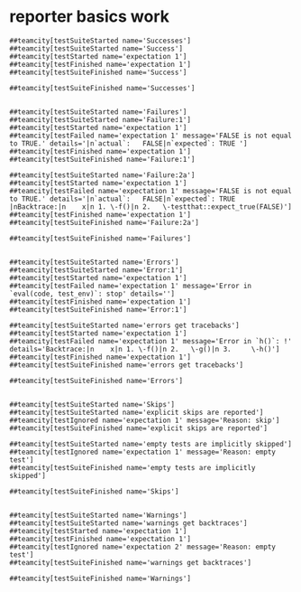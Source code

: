 # reporter basics work

    ##teamcity[testSuiteStarted name='Successes']
    ##teamcity[testSuiteStarted name='Success']
    ##teamcity[testStarted name='expectation 1']
    ##teamcity[testFinished name='expectation 1']
    ##teamcity[testSuiteFinished name='Success']
    
    ##teamcity[testSuiteFinished name='Successes']
    
    
    ##teamcity[testSuiteStarted name='Failures']
    ##teamcity[testSuiteStarted name='Failure:1']
    ##teamcity[testStarted name='expectation 1']
    ##teamcity[testFailed name='expectation 1' message='FALSE is not equal to TRUE.' details='|n`actual`:   FALSE|n`expected`: TRUE ']
    ##teamcity[testFinished name='expectation 1']
    ##teamcity[testSuiteFinished name='Failure:1']
    
    ##teamcity[testSuiteStarted name='Failure:2a']
    ##teamcity[testStarted name='expectation 1']
    ##teamcity[testFailed name='expectation 1' message='FALSE is not equal to TRUE.' details='|n`actual`:   FALSE|n`expected`: TRUE |nBacktrace:|n    x|n 1. \-f()|n 2.   \-testthat::expect_true(FALSE)']
    ##teamcity[testFinished name='expectation 1']
    ##teamcity[testSuiteFinished name='Failure:2a']
    
    ##teamcity[testSuiteFinished name='Failures']
    
    
    ##teamcity[testSuiteStarted name='Errors']
    ##teamcity[testSuiteStarted name='Error:1']
    ##teamcity[testStarted name='expectation 1']
    ##teamcity[testFailed name='expectation 1' message='Error in `eval(code, test_env)`: stop' details='']
    ##teamcity[testFinished name='expectation 1']
    ##teamcity[testSuiteFinished name='Error:1']
    
    ##teamcity[testSuiteStarted name='errors get tracebacks']
    ##teamcity[testStarted name='expectation 1']
    ##teamcity[testFailed name='expectation 1' message='Error in `h()`: !' details='Backtrace:|n    x|n 1. \-f()|n 2.   \-g()|n 3.     \-h()']
    ##teamcity[testFinished name='expectation 1']
    ##teamcity[testSuiteFinished name='errors get tracebacks']
    
    ##teamcity[testSuiteFinished name='Errors']
    
    
    ##teamcity[testSuiteStarted name='Skips']
    ##teamcity[testSuiteStarted name='explicit skips are reported']
    ##teamcity[testIgnored name='expectation 1' message='Reason: skip']
    ##teamcity[testSuiteFinished name='explicit skips are reported']
    
    ##teamcity[testSuiteStarted name='empty tests are implicitly skipped']
    ##teamcity[testIgnored name='expectation 1' message='Reason: empty test']
    ##teamcity[testSuiteFinished name='empty tests are implicitly skipped']
    
    ##teamcity[testSuiteFinished name='Skips']
    
    
    ##teamcity[testSuiteStarted name='Warnings']
    ##teamcity[testSuiteStarted name='warnings get backtraces']
    ##teamcity[testStarted name='expectation 1']
    ##teamcity[testFinished name='expectation 1']
    ##teamcity[testIgnored name='expectation 2' message='Reason: empty test']
    ##teamcity[testSuiteFinished name='warnings get backtraces']
    
    ##teamcity[testSuiteFinished name='Warnings']
    
    

